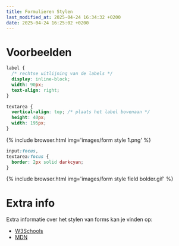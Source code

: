 ```yaml
---
title: Formulieren Stylen
last_modified_at: 2025-04-24 16:34:32 +0200
date: 2025-04-24 16:25:02 +0200
---
```


# Voorbeelden

```css
label {
  /* rechtse uitlijning van de labels */
  display: inline-block;
  width: 90px;
  text-align: right;
}

textarea {
  vertical-align: top; /* plaats het label bovenaan */
  height: 40px;
  width: 195px;
}
```

{% include browser.html img='images/form style 1.png' %}

```css
input:focus,
textarea:focus {
  border: 2px solid darkcyan;
}
```

{% include browser.html img='images/form style field bolder.gif' %}

# Extra info

Extra informatie over het stylen van forms kan je vinden op:

- [W3Schools](https://www.w3schools.com/css/css_form.asp)
- [MDN](https://developer.mozilla.org/en-US/docs/Learn_web_development/Extensions/Forms/Styling_web_forms)

